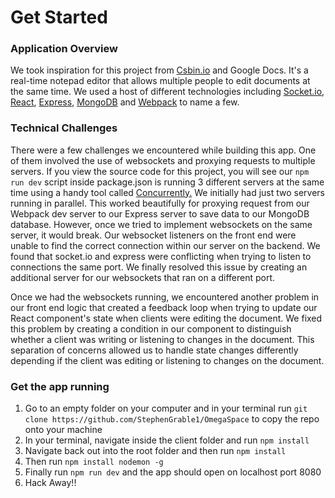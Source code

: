 <h1>Get Started</h1>

<h3>Application Overview</h3>
<p>We took inspiration for this project from <a href="csbin.io">Csbin.io</a> and Google Docs. It's a real-time
notepad editor that allows multiple people to edit documents 
at the same time. We used a host of different technologies including 
<a href="https://socket.io/">Socket.io</a>, <a href="https://reactjs.org/">React</a>, <a href="https://expressjs.com/en/api.html">Express</a>, <a href="https://www.mongodb.com/">MongoDB</a> and <a href="https://webpack.js.org/">Webpack</a> to name a few.</p>

<h3>Technical Challenges</h3>
<p>There were a few challenges we encountered while building this app.
One of them involved the use of websockets and proxying requests to 
multiple servers. If you view the source code for this project, you will see our <code>npm run dev</code> script inside package.json is running 3 different servers at the same time 
using a handy tool called <a href="https://www.npmjs.com/package/concurrently">Concurrently.</a> We initially had just two servers running in parallel. This worked beautifully for proxying request from our Webpack dev server to 
our Express server to save data to our MongoDB database. However, once we 
tried to implement websockets on the same server, it would break. 
Our websocket listeners on the front end were unable to find the correct connection within our server on the backend. We found that socket.io and express were conflicting when trying to listen to connections the same port. We finally resolved this issue by creating an additional server 
for our websockets that ran on a different port. 
</p>

<p>Once we had the websockets
running, we encountered another problem in our front end logic that 
created a feedback loop when trying to update our React component's state when clients were editing the document. We fixed this problem by creating a condition in our component to distinguish whether a client was writing or listening to changes in the document. This separation of concerns allowed us to handle state changes differently depending if the client
was editing or listening to changes on the document.
 </p>

<h3>Get the app running</h3>
<ol>

<li>Go to an empty folder on your computer and in your terminal run <code>git clone https://github.com/StephenGrable1/OmegaSpace</code> to copy the repo onto your machine</li>

<li>In your terminal, navigate inside the client folder and run <code>npm install</code></li>

<li>Navigate back out into the root folder and then run <code>npm install</code></li>

<li>Then run <code>npm install nodemon -g</code></li>

<li>Finally run <code>npm run dev</code> and the app should open on localhost port 8080</li>

<li>Hack Away!!</li>
</ol>